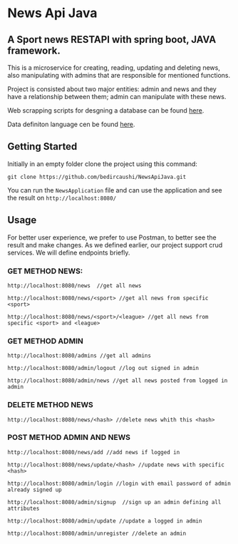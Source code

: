 # News Api Java
## A Sport news RESTAPI with spring boot, JAVA framework.

This is a microservice for creating, reading, updating and deleting news, also manipulating with admins that are responsible for mentioned
functions.

Project is consisted about two major entities: admin and news and they have a relationship between them; 
admin can manipulate with these news.

Web scrapping scripts for desgning a database can be found [here](https://github.com/bedircaushi/JavaApiWebScrapping).

Data definiton language cen be found [here](https://github.com/bedircaushi/JavaApiWebScrapping/blob/master/news/news/news.sql).

## Getting Started

Initially in an empty folder clone the project using this command:

    git clone https://github.com/bedircaushi/NewsApiJava.git
    
You can run the `NewsApplication` file and can use the application and see the result on `http://localhost:8080/`

## Usage

For better user experience, we prefer to use Postman, to better see the result and make changes.
As we defined earlier, our project support crud services. We will define endpoints briefly.

### GET METHOD NEWS:


```
http://localhost:8080/news  //get all news

http://localhost:8080/news/<sport> //get all news from specific <sport>

http://localhost:8080/news/<sport>/<league> //get all news from specific <sport> and <league>

```

### GET METHOD ADMIN

```
http://localhost:8080/admins //get all admins

http://localhost:8080/admin/logout //log out signed in admin

http://localhost:8080/admin/news //get all news posted from logged in admin

```

### DELETE METHOD NEWS 

```
http://localhost:8080/news/<hash> //delete news whith this <hash>
```

### POST METHOD ADMIN AND NEWS

```
http://localhost:8080/news/add //add news if logged in

http://localhost:8080/news/update/<hash> //update news with specific <hash>

http://localhost:8080/admin/login //login with email password of admin already signed up

http://localhost:8080/admin/signup  //sign up an admin defining all attributes

http://localhost:8080/admin/update //update a logged in admin

http://localhost:8080/admin/unregister //delete an admin

```

  

